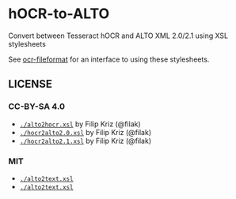 # hOCR-to-ALTO
Convert between Tesseract hOCR and ALTO XML 2.0/2.1 using XSL stylesheets

See [ocr-fileformat](https://github.com/UB-Mannheim/ocr-fileformat) for an
interface to using these stylesheets.

## LICENSE

### CC-BY-SA 4.0

* [`./alto2hocr.xsl`](./alto2hocr.xsl) by Filip Kriz (@filak)
* [`./hocr2alto2.0.xsl`](./hocr2alto2.0.xsl) by Filip Kriz (@filak)
* [`./hocr2alto2.1.xsl`](./hocr2alto2.1.xsl) by Filip Kriz (@filak)

### MIT

* [`./alto2text.xsl`](./alto2text.xsl)
* [`./alto2text.xsl`](./alto2text.xsl)
